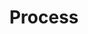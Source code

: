 ---
title: "Process"
image: /img/values.jpg
text: >
    **We are always open to discuss better ways of working. We try to keep the balance right between having a light process that empowers people, and having enough process to stay organized. If you have feedback on our process we would really enjoy discussing it. [Talk process with us?](/contact)**
footer: >
    **If you want to discuss us fitting into your process or want a tailored execution plan we are happy to expand on this in a pitch. [Let us Pitch?](/contact)**
process:
  - heading: "1. Establish Fit & Agree Mission"
    text: >
      Within the first conversation with a client we establish if there is a fit. Our goal is to answer three questions.


      1. Are we trying to build a product that delivers lasting value?
      
      
      2. Can we realistically deliver what is needed?
      
      
      3. Are we ready to execute?
    imageUrl: "/img/skate.jpg"

  - heading: "2. Blend a Team"
    text: >          
      The recipe for success always starts with the right team.


      The roles a team need vary based on the project, and on what skills our client brings to the table. 


      [Our people](/people) are mostly skilled adaptable generalists, each having their own specialities and strengths. We can deliver a good job across most aspects of the project.  
      

      That said, it is important to make sure we have the right mix of business skills, technical skills and specialist skills to succeed. If we need to call in specialist expertise to deliver we will let you know.
      
      
    imageUrl: "/img/long-term-value-2.jpg"

  - heading: "3. Execute"
    text: >
      When we start to execute we like to empower and trust the team to mostly self-organize to maximize delivery.
      That said we do stick to these common practises:

      + Get something delivered and released early and often. 
      ( [Devops](https://en.wikipedia.org/wiki/DevOps) inspired )
      

      + Have a single project heart-beat meeting, either weekly or fortnighthly. 
      ( [XP](http://www.extremeprogramming.org/) inspired )
      
      + Have a single team communication channel for the remote team.

      + Have a single project board to track progress, blockers and priotization.

      + Focus on finishing things, by limiting work in progress. 
      ( [kanban](https://en.wikipedia.org/wiki/Kanban) inspired ) 
      

      **Most important of all, to keep asking the team what is working, listening to their answers and adapting accordingly!**

    imageUrl: "/img/long-term-value-2.jpg"

  - heading: "4. Amplify"
    text: >
      Delivery is not done when the product is launched. It is done when value is created and maximized. 
      
      
      This can be measured in sales, sign-ups, lessons learnt from failures or brand-awareness. 
      
      
      We take care for each task to understand what needs to be realised to maximize its success. 
      
      
      We do not consider a task or engagement complete, until we have amplified the value to its full potential. 
    imageUrl: "/img/long-term-value-2.jpg"
---